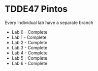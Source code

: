 # TDDE47 Pintos

Every individual lab have a separate branch


- Lab 0 - Complete
- Lab 1 - Complete
- Lab 2 - Complete
- Lab 3 - Complete
- Lab 4 - Complete
- Lab 5 - Complete
- Lab 6 - Complete
